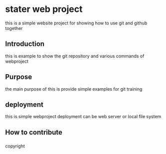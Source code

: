 # stater web project
 this is a simple website project for showing how to use git and github together
## Introduction
 this is example to show the git repository and various commands of webproject
## Purpose
  the main purpose of this is provide simple examples for git training
## deployment
   this is simple webproject deployment can be web server or local file system
## How to contribute

###
copyright
